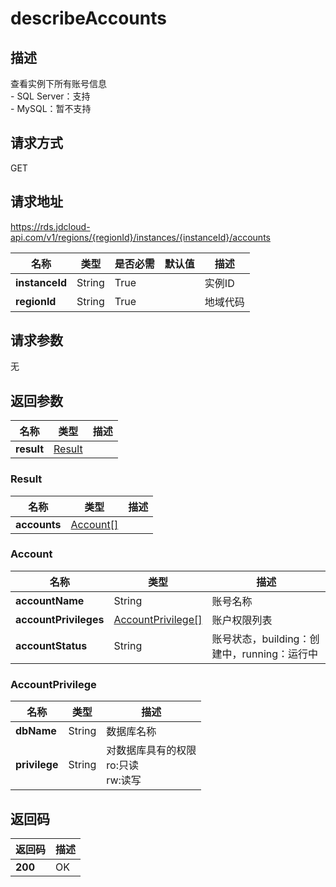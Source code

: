 # describeAccounts


## 描述
查看实例下所有账号信息</br>- SQL Server：支持</br>- MySQL：暂不支持

## 请求方式
GET

## 请求地址
https://rds.jdcloud-api.com/v1/regions/{regionId}/instances/{instanceId}/accounts

|名称|类型|是否必需|默认值|描述|
|---|---|---|---|---|
|**instanceId**|String|True||实例ID|
|**regionId**|String|True||地域代码|

## 请求参数
无


## 返回参数
|名称|类型|描述|
|---|---|---|
|**result**|[Result](##Result)||


### <a name="Result">Result</a>
|名称|类型|描述|
|---|---|---|
|**accounts**|[Account[]](##Account)||
### <a name="Account">Account</a>
|名称|类型|描述|
|---|---|---|
|**accountName**|String|账号名称|
|**accountPrivileges**|[AccountPrivilege[]](##AccountPrivilege)|账户权限列表|
|**accountStatus**|String|账号状态，building：创建中，running：运行中|
### <a name="AccountPrivilege">AccountPrivilege</a>
|名称|类型|描述|
|---|---|---|
|**dbName**|String|数据库名称|
|**privilege**|String|对数据库具有的权限</br>ro:只读</br>rw:读写|

## 返回码
|返回码|描述|
|---|---|
|**200**|OK|
